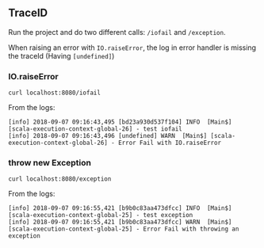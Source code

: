 ## TraceID

Run the project and do two different calls: `/iofail` and `/exception`.

When raising an error with `IO.raiseError`, the log in error handler is missing the traceId (Having `[undefined]`)

### IO.raiseError
`curl localhost:8080/iofail`

From the logs:

```
[info] 2018-09-07 09:16:43,495 [bd23a930d537f104] INFO  [Main$] [scala-execution-context-global-26] - test iofail
[info] 2018-09-07 09:16:43,496 [undefined] WARN  [Main$] [scala-execution-context-global-26] - Error Fail with IO.raiseError
```

### throw new Exception
`curl localhost:8080/exception`

From the logs:

```
[info] 2018-09-07 09:16:55,421 [b9b0c83aa473dfcc] INFO  [Main$] [scala-execution-context-global-25] - test exception
[info] 2018-09-07 09:16:55,421 [b9b0c83aa473dfcc] WARN  [Main$] [scala-execution-context-global-25] - Error Fail with throwing an exception
```
